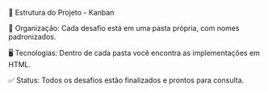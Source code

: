 📂 Estrutura do Projeto - Kanban 

📁 Organização: Cada desafio está em uma pasta própria, com nomes padronizados.

🖥 Tecnologias: Dentro de cada pasta você encontra as implementações em HTML.

✅ Status: Todos os desafios estão finalizados e prontos para consulta.

